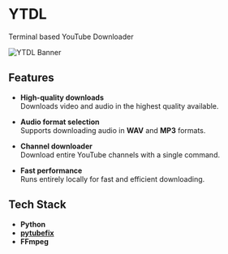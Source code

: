 # YTDL
Terminal based YouTube Downloader

![YTDL Banner](https://github.com/user-attachments/assets/c71ee5ae-df3f-42e4-ba5a-8a25b35ac684)

## Features
- **High-quality downloads**  
  Downloads video and audio in the highest quality available.

- **Audio format selection**  
  Supports downloading audio in **WAV** and **MP3** formats.

- **Channel downloader**  
  Download entire YouTube channels with a single command.

- **Fast performance**  
  Runs entirely locally for fast and efficient downloading.

## Tech Stack
- **Python**
- **[pytubefix](https://github.com/Animenosekai/pytubefix)**
- **FFmpeg**
